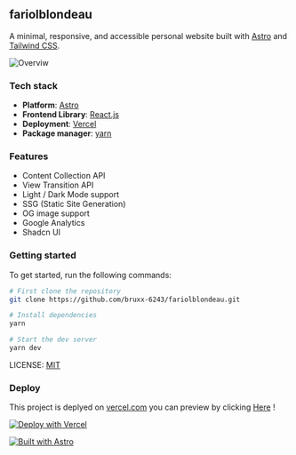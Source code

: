 ## fariolblondeau

A minimal, responsive, and accessible personal website built with [Astro](https://astro.build/) and [Tailwind CSS](https://tailwindcss.com/).

![Overviw](https://github.com/bruxx-6243/fariolblondeau/assets/81830567/64ce8cc5-e277-4bf9-8573-d43638f4b0b0)

### Tech stack

- **Platform**: [Astro](https://github.com/withastro/astro)
- **Frontend Library**: [React.js](https://react.dev/)
- **Deployment**: [Vercel](https://www.netlify.com/)
- **Package manager**: [yarn](https://pnpm.io/)

### Features

- Content Collection API
- View Transition API
- Light / Dark Mode support
- SSG (Static Site Generation)
- OG image support
- Google Analytics
- Shadcn UI

### Getting started

To get started, run the following commands:

```bash
# First clone the repository
git clone https://github.com/bruxx-6243/fariolblondeau.git

# Install dependencies
yarn

# Start the dev server
yarn dev

```

LICENSE: [MIT](https://github.com/bruxx-6243/fariol-blondeau-resume/blob/main/LICENSE)

### Deploy

This project is deplyed on [vercel.com](vercel.com) you can preview by clicking [Here](https://fariolblondeau.vercel.app/) !

[![Deploy with Vercel](https://vercel.com/button)](https://vercel.com/new/git/external?repository-url=https%3A%2F%2Fgithub.com%2Fdatejer%2Fvercel-badge%2Ftree%2Fmaster)

[![Built with Astro](https://astro.badg.es/v2/built-with-astro/small.svg)](https://astro.build)
